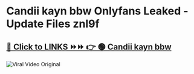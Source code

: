 
 # Candii kayn bbw Onlyfans Leaked - Update Files znl9f

## <h2><a href="https://clipsfans.com/Candii_kayn_bbw&ref=git">🔗 Click to LINKS ⏩⏩ 👉 🟢 Candii kayn bbw </a></h2>

<a href="https://clipsfans.com/Candii_kayn_bbw&ref=git" rel="nofollow" data-target="animated-image.originalLink"><img src="https://i.ibb.co.com/xMMVF88/686577567.gif" alt="Viral Video Original" style="max-width: 100%; display: inline-block;" data-target="animated-image.originalImage"></a>

